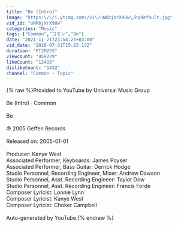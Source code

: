 ```yaml
---
title: "Be (Intro)"
image: "https:\/\/i.ytimg.com\/vi\/uNKbjXrX9Uw\/hqdefault.jpg"
vid_id: "uNKbjXrX9Uw"
categories: "Music"
tags: ["Common","コモン","Be"]
date: "2021-11-21T23:54:23+03:00"
vid_date: "2018-07-31T15:25:13Z"
duration: "PT2M25S"
viewcount: "459229"
likeCount: "12428"
dislikeCount: "1432"
channel: "Common - Topic"
---
```

{% raw %}Provided to YouTube by Universal Music Group<br /><br />Be (Intro) · Common<br /><br />Be<br /><br />℗ 2005 Geffen Records<br /><br />Released on: 2005-01-01<br /><br />Producer: Kanye West<br />Associated  Performer, Keyboards: James Poyser<br />Associated  Performer, Bass  Guitar: Derrick Hodge<br />Studio  Personnel, Recording  Engineer, Mixer: Andrew Dawson<br />Studio  Personnel, Asst.  Recording  Engineer: Taylor Dow<br />Studio  Personnel, Asst.  Recording  Engineer: Francis Forde<br />Composer  Lyricist: Lonnie Lynn<br />Composer  Lyricist: Kanye West<br />Composer  Lyricist: Choker Campbell<br /><br />Auto-generated by YouTube.{% endraw %}
